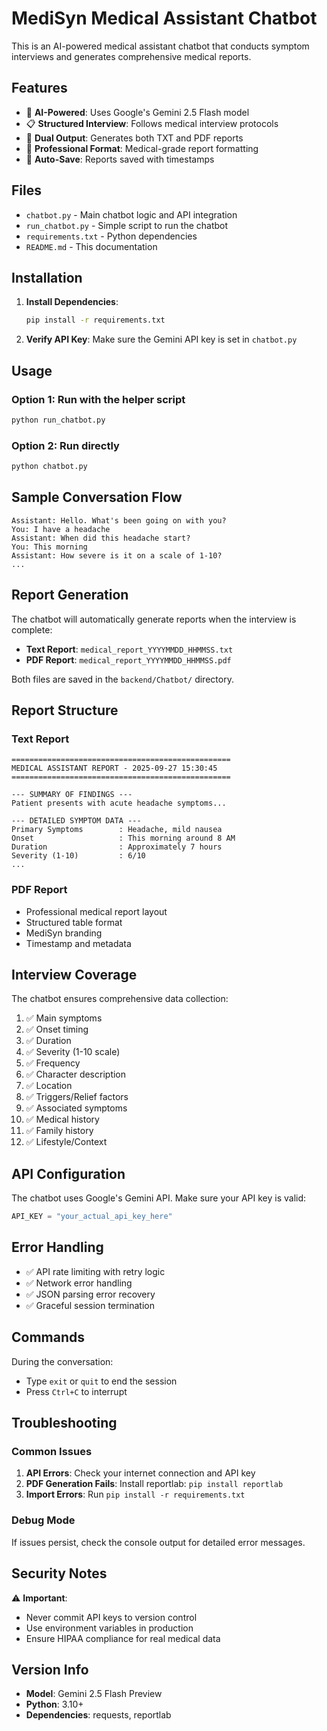 # MediSyn Medical Assistant Chatbot

This is an AI-powered medical assistant chatbot that conducts symptom interviews and generates comprehensive medical reports.

## Features

- 🤖 **AI-Powered**: Uses Google's Gemini 2.5 Flash model
- 📋 **Structured Interview**: Follows medical interview protocols
- 📄 **Dual Output**: Generates both TXT and PDF reports
- 🏥 **Professional Format**: Medical-grade report formatting
- 💾 **Auto-Save**: Reports saved with timestamps

## Files

- `chatbot.py` - Main chatbot logic and API integration
- `run_chatbot.py` - Simple script to run the chatbot
- `requirements.txt` - Python dependencies
- `README.md` - This documentation

## Installation

1. **Install Dependencies**:
   ```bash
   pip install -r requirements.txt
   ```

2. **Verify API Key**: Make sure the Gemini API key is set in `chatbot.py`

## Usage

### Option 1: Run with the helper script
```bash
python run_chatbot.py
```

### Option 2: Run directly
```bash
python chatbot.py
```

## Sample Conversation Flow

```
Assistant: Hello. What's been going on with you?
You: I have a headache
Assistant: When did this headache start?
You: This morning
Assistant: How severe is it on a scale of 1-10?
...
```

## Report Generation

The chatbot will automatically generate reports when the interview is complete:

- **Text Report**: `medical_report_YYYYMMDD_HHMMSS.txt`
- **PDF Report**: `medical_report_YYYYMMDD_HHMMSS.pdf`

Both files are saved in the `backend/Chatbot/` directory.

## Report Structure

### Text Report
```
=================================================
MEDICAL ASSISTANT REPORT - 2025-09-27 15:30:45
=================================================

--- SUMMARY OF FINDINGS ---
Patient presents with acute headache symptoms...

--- DETAILED SYMPTOM DATA ---
Primary Symptoms        : Headache, mild nausea
Onset                   : This morning around 8 AM
Duration                : Approximately 7 hours
Severity (1-10)         : 6/10
...
```

### PDF Report
- Professional medical report layout
- Structured table format
- MediSyn branding
- Timestamp and metadata

## Interview Coverage

The chatbot ensures comprehensive data collection:

1. ✅ Main symptoms
2. ✅ Onset timing
3. ✅ Duration
4. ✅ Severity (1-10 scale)
5. ✅ Frequency
6. ✅ Character description
7. ✅ Location
8. ✅ Triggers/Relief factors
9. ✅ Associated symptoms
10. ✅ Medical history
11. ✅ Family history
12. ✅ Lifestyle/Context

## API Configuration

The chatbot uses Google's Gemini API. Make sure your API key is valid:

```python
API_KEY = "your_actual_api_key_here"
```

## Error Handling

- ✅ API rate limiting with retry logic
- ✅ Network error handling
- ✅ JSON parsing error recovery
- ✅ Graceful session termination

## Commands

During the conversation:
- Type `exit` or `quit` to end the session
- Press `Ctrl+C` to interrupt

## Troubleshooting

### Common Issues

1. **API Errors**: Check your internet connection and API key
2. **PDF Generation Fails**: Install reportlab: `pip install reportlab`
3. **Import Errors**: Run `pip install -r requirements.txt`

### Debug Mode

If issues persist, check the console output for detailed error messages.

## Security Notes

⚠️ **Important**: 
- Never commit API keys to version control
- Use environment variables in production
- Ensure HIPAA compliance for real medical data

## Version Info

- **Model**: Gemini 2.5 Flash Preview
- **Python**: 3.10+
- **Dependencies**: requests, reportlab